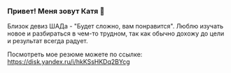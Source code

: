 ### Привет! Меня зовут Катя 👋

Близок девиз ШАДа - "Будет сложно, вам понравится".
Люблю изучать новое и разбираться в чем-то трудном, так как обычно дохожу до цели и результат всегда радует.

Посмотреть мое резюме можете по ссылке: https://disk.yandex.ru/i/hkKSsHKDq2BYcg

